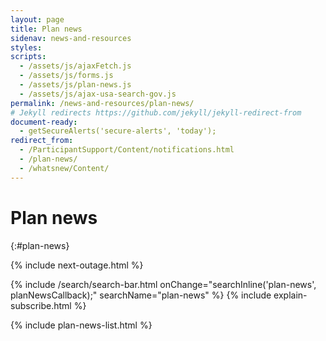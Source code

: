 ```yaml
---
layout: page
title: Plan news
sidenav: news-and-resources
styles:
scripts:
  - /assets/js/ajaxFetch.js
  - /assets/js/forms.js
  - /assets/js/plan-news.js
  - /assets/js/ajax-usa-search-gov.js
permalink: /news-and-resources/plan-news/
# Jekyll redirects https://github.com/jekyll/jekyll-redirect-from
document-ready:
  - getSecureAlerts('secure-alerts', 'today');
redirect_from:
  - /ParticipantSupport/Content/notifications.html
  - /plan-news/
  - /whatsnew/Content/
---
```


# Plan news
{:#plan-news}

{% include next-outage.html %}

<span id="secure-alerts"></span>

<section class="subscribe-or-search" markdown="1">
{% include /search/search-bar.html  onChange="searchInline('plan-news', planNewsCallback);" searchName="plan-news" %}
{% include explain-subscribe.html %}
</section>


{% include plan-news-list.html %}
